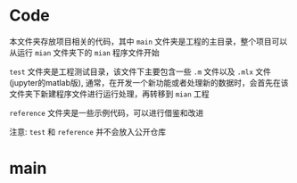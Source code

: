 # Code
本文件夹存放项目相关的代码，其中
`main` 文件夹是工程的主目录，整个项目可以从运行 `mian` 文件夹下的 `mian` 程序文件开始

`test` 文件夹是工程测试目录，该文件下主要包含一些 `.m` 文件以及 `.mlx` 文件(jupyter的matlab版), 通常，在开发一个新功能或者处理新的数据时，会首先在该文件夹下新建程序文件进行运行处理，再转移到 `mian` 工程

`reference` 文件夹是一些示例代码，可以进行借鉴和改进

注意: `test` 和 `reference` 并不会放入公开仓库

# main
